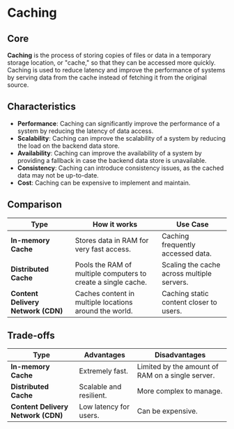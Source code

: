 # Caching

## Core

**Caching** is the process of storing copies of files or data in a temporary storage location, or "cache," so that they can be accessed more quickly. Caching is used to reduce latency and improve the performance of systems by serving data from the cache instead of fetching it from the original source.

## Characteristics

- **Performance**: Caching can significantly improve the performance of a system by reducing the latency of data access.
- **Scalability**: Caching can improve the scalability of a system by reducing the load on the backend data store.
- **Availability**: Caching can improve the availability of a system by providing a fallback in case the backend data store is unavailable.
- **Consistency**: Caching can introduce consistency issues, as the cached data may not be up-to-date.
- **Cost**: Caching can be expensive to implement and maintain.

## Comparison

| Type | How it works | Use Case |
|---|---|---|
| **In-memory Cache** | Stores data in RAM for very fast access. | Caching frequently accessed data. |
| **Distributed Cache** | Pools the RAM of multiple computers to create a single cache. | Scaling the cache across multiple servers. |
| **Content Delivery Network (CDN)** | Caches content in multiple locations around the world. | Caching static content closer to users. |

## Trade-offs

| Type | Advantages | Disadvantages |
|---|---|---|
| **In-memory Cache** | Extremely fast. | Limited by the amount of RAM on a single server. |
| **Distributed Cache** | Scalable and resilient. | More complex to manage. |
| **Content Delivery Network (CDN)** | Low latency for users. | Can be expensive. |
